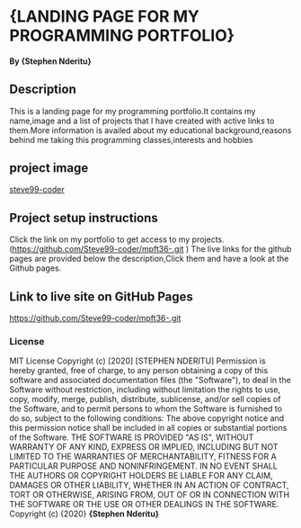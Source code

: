 # {LANDING PAGE FOR MY PROGRAMMING PORTFOLIO}
#### By **{Stephen Nderitu}**
## Description
This is a landing page for my programming portfolio.It contains my name,image and a list of projects that I have created with active links to them.More information is availed about my educational background,reasons behind me taking this programming classes,interests and hobbies
## project image
[steve99-coder](./images/readme.png)
## Project setup instructions
Click the link on my portfolio to get access to my projects.(https://github.com/Steve99-coder/mpft36-.git )
The live links for the github pages are provided below the description,Click them and have a look at the Github pages.
## Link to live site on GitHub Pages
https://github.com/Steve99-coder/mpft36-.git
### License
MIT License
Copyright (c) [2020] [STEPHEN NDERITU]
Permission is hereby granted, free of charge, to any person obtaining a copy
of this software and associated documentation files (the "Software"), to deal
in the Software without restriction, including without limitation the rights
to use, copy, modify, merge, publish, distribute, sublicense, and/or sell
copies of the Software, and to permit persons to whom the Software is
furnished to do so, subject to the following conditions:
The above copyright notice and this permission notice shall be included in all
copies or substantial portions of the Software.
THE SOFTWARE IS PROVIDED "AS IS", WITHOUT WARRANTY OF ANY KIND, EXPRESS OR
IMPLIED, INCLUDING BUT NOT LIMITED TO THE WARRANTIES OF MERCHANTABILITY,
FITNESS FOR A PARTICULAR PURPOSE AND NONINFRINGEMENT. IN NO EVENT SHALL THE
AUTHORS OR COPYRIGHT HOLDERS BE LIABLE FOR ANY CLAIM, DAMAGES OR OTHER
LIABILITY, WHETHER IN AN ACTION OF CONTRACT, TORT OR OTHERWISE, ARISING FROM,
OUT OF OR IN CONNECTION WITH THE SOFTWARE OR THE USE OR OTHER DEALINGS IN THE
SOFTWARE.
Copyright (c) {2020} **{Stephen Nderitu}**